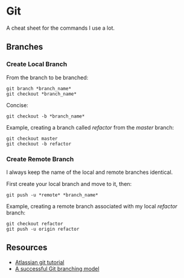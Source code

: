 # Git

A cheat sheet for the commands I use a lot.

## Branches

### Create Local Branch

From the branch to be branched:
```
git branch *branch_name*
git checkout *branch_name*
```
Concise:
```
git checkout -b *branch_name*
```
Example, creating a branch called *refactor* from the *master* branch:
```
git checkout master
git checkout -b refactor
```

### Create Remote Branch

I always keep the name of the local and remote branches identical.

First create your local branch and move to it, then:
```
git push -u *remote* *branch_name*
```
Example, creating a remote branch associated with my local *refactor* branch:
```
git checkout refactor
git push -u origin refactor
```


## Resources

* [Atlassian git tutorial](https://www.atlassian.com/git/)
* [A successful Git branching model](http://nvie.com/posts/a-successful-git-branching-model/)
